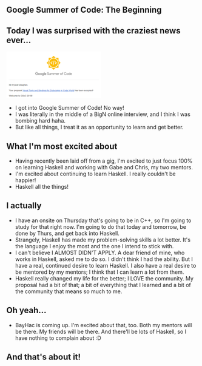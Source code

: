 ## Google Summer of Code: The Beginning

## Today I was surprised with the craziest news ever...

<img src="/images/GSoc_/g_001.png" width="250">

- I got into Google Summer of Code! No way!
- I was literally in the middle of a BigN online interview, and I think I was bombing hard haha.
- But like all things, I treat it as an opportunity to learn and get better.

## What I'm most excited about

- Having recently been laid off from a gig, I'm excited to just focus 100% on learning Haskell and working with Gabe and Chris,
  my two mentors. 
- I'm excited about continuing to learn Haskell. I really couldn't be happier!
- Haskell all the things!

## I actually
- I have an onsite on Thursday that's going to be in C++, so I'm going to study for that right now. I'm going to do that
  today and tomorrow, be done by Thurs, and get back into Haskell. 
- Strangely, Haskell has made my problem-solving skills a lot better. It's the language I enjoy the most and the one
  I intend to stick with.
- I can't believe I ALMOST DIDN'T APPLY. A dear friend of mine, who works in Haskell, asked me to do so. I didn't think
  I had the ability. But I have a real, continued desire to learn Haskell. I also have a real desire to be mentored
  by my mentors; I think that I can learn a lot from them.
- Haskell really changed my life for the better; I LOVE the community. My proposal had a bit of that; a bit of everything
  that I learned and a bit of the community that means so much to me.
  
## Oh yeah...
- BayHac is coming up. I'm excited about that, too. Both my mentors will be there. My friends will be there. And there'll
  be lots of Haskell, so I have nothing to complain about :D
  
## And that's about it!
